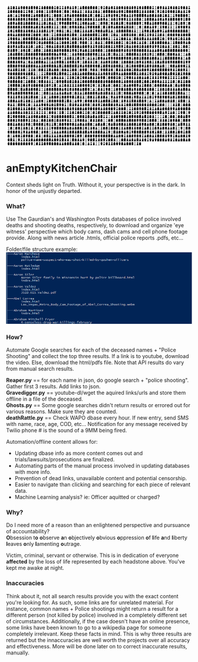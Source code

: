 <img src='https://github.com/BiTinerary/anEmptyKitchenChair/blob/master/Graveyard/Cemetery.png'>

# anEmptyKitchenChair
Context sheds light on Truth. Without it, your perspective is in the dark. In honor of the unjustly departed.

### What?
Use The Gaurdian's and Washington Posts databases of police involved deaths and shooting deaths, respectively, to download and organize 'eye witness' perspective which body cams, dash cams and cell phone footage provide. Along with news article .htmls, official police reports .pdfs, etc...  
  
Folder/file structure example:
<img src='https://github.com/BiTinerary/anEmptyKitchenChair/blob/master/Graveyard/treeExample.png?raw=true'>

### How?
Automate Google searches for each of the deceased names + "Police Shooting" and collect the top three results. If a link is to youtube, download the video. Else, download the html/pdfs file. Note that API results do vary from manual search results.

**Reaper.py** == for each name in json, do google search + "police shooting". Gather first 3 results. Add links to json.  
**Gravedigger.py** == youtube-dl/wget the aquired links/urls and store them offline in a file of the deceased.  
**Ghosts.py** == Some google searches didn't return results or errored out for various reasons. Make sure they are counted.  
**deathRattle.py** == Check WAPO dbase every hour. If new entry, send SMS with name, race, age, COD, etc... Notification for any message received by Twilio phone # is the sound of a 9MM being fired.

Automation/offline content allows for:
* Updating dbase info as more content comes out and trials/lawsuits/prosecutions are finalized.
* Automating parts of the manual process involved in updating databases with more info.
* Prevention of dead links, unavailable content and potential censorship.
* Easier to navigate than clicking and searching for each piece of relevant data.
* Machine Learning analysis? ie: Officer aquitted or charged?

### Why?

Do I need more of a reason than an enlightened perspective and pursuance of accountability?  
**O**bsession t**o** **o**bserve **a**n **o**bjectively **o**bvious **o**ppression **o**f **l**ife **a**nd **l**iberty **l**eaves **o**nly **l**amenting **o**utrage.

Victim, criminal, servant or otherwise. This is in dedication of everyone **affected** by the loss of life represented by each headstone above. You've kept me awake at night.

### Inaccuracies
Think about it, not all search results provide you with the exact content you're looking for. As such, some links are for unrelated material. For instance, common names + Police shootings might return a result for a different person (not killed by police) involved in a completely different set of circumstances. Additionally, if the case doesn't have an online presence, some links have been known to go to a wikipedia page for someone completely irrelevant. Keep these facts in mind. This is why three results are returned but the innaccuracies are well worth the projects over all accuracy and effectiveness. More will be done later on to correct inaccurate results, manually.
